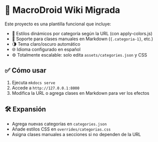 
# 📘 MacroDroid Wiki Migrada

Este proyecto es una plantilla funcional que incluye:

- 🎨 Estilos dinámicos por categoría según la URL (con apply-colors.js)
- 🧩 Soporte para clases manuales en Markdown (`{.categoria-1}`, etc.)
- 🌗 Tema claro/oscuro automático
- 🌐 Idioma configurado en español
- ⚙️ Totalmente escalable: solo edita `assets/categories.json` y CSS

## ✅ Cómo usar

1. Ejecuta `mkdocs serve`
2. Accede a `http://127.0.0.1:8000`
3. Modifica la URL o agrega clases en Markdown para ver los efectos

## 🛠 Expansión

- Agrega nuevas categorías en `categories.json`
- Añade estilos CSS en `overrides/categorias.css`
- Asigna clases manuales a secciones si no dependen de la URL
